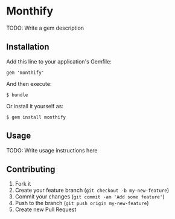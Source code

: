 # Monthify

TODO: Write a gem description

## Installation

Add this line to your application's Gemfile:

    gem 'monthify'

And then execute:

    $ bundle

Or install it yourself as:

    $ gem install monthify

## Usage

TODO: Write usage instructions here

## Contributing

1. Fork it
2. Create your feature branch (`git checkout -b my-new-feature`)
3. Commit your changes (`git commit -am 'Add some feature'`)
4. Push to the branch (`git push origin my-new-feature`)
5. Create new Pull Request
